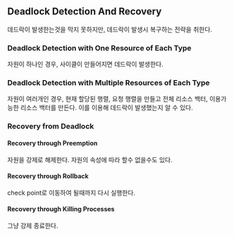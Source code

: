 ## Deadlock Detection And Recovery

데드락이 발생한는것을 막지 못하지만, 데드락이 발생시 복구하는 전략을 취한다.

### Deadlock Detection with One Resource of Each Type

자원이 하나인 경우, 사이클이 만들어지면 데드락이 발생한다.

### Deadlock Detection with Multiple Resources of Each Type

자원이 여러개인 경우, 현재 할당된 행렬, 요청 행렬을 만들고 전체 리소스 백터, 이용가능한 리소스 백터를 만든다. 이를 이용해 데드락이 발생했는지 알 수 있다.

### Recovery from Deadlock

#### Recovery through Preemption

자원을 강제로 해제한다. 자원의 속성에 따라 할수 없을수도 있다.

#### Recovery through Rollback

check point로 이동하여 될때까지 다시 실행한다.

#### Recovery through Killing Processes

그냥 강제 종료한다.

